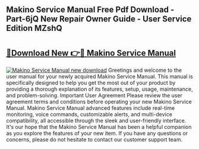 ## Makino Service Manual Free Pdf Download - Part-6jQ New Repair Owner Guide - User Service Edition MZshQ

# <h2><a href="http://bc60620.oget.top/?id=Makino+Service+Manual">🔗Download New 👉🔴 Makino Service Manual</a></h2>

[![Makino Service Manual new download](https://i.imgur.com/5g1atiW.png)](http://bc60620.oget.top/?id=Makino+Service+Manual)
Greetings and welcome to the user manual for your newly acquired Makino Service Manual. This manual is specifically designed to help you get the most out of your product by providing a thorough explanation of its features, setup, usage, maintenance, and problem-solving. Important User Agreement Please review the user agreement terms and conditions before operating your new Makino Service Manual. Makino Service Manual advanced features include real-time monitoring, voice commands, customizable alerts, and multi-device compatibility, all accessible through the sleek and user-friendly interface. It's our hope that the Makino Service Manual has been a helpful companion as you explore the features of your new item. If you have any questions or concerns, please do not hesitate to contact our customer support team.
